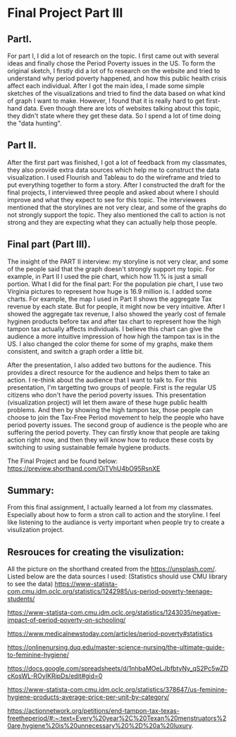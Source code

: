# Final Project Part III

## PartI.  

For part I, I did a lot of research on the topic. I first came out with several ideas and finally chose the Period Poverty issues in the US. 
To form the original sketch, I firstly did a lot of fo research on the website and tried to understand why period poverty happened, and how this public health crisis affect each individual. 
After I got the main idea, I made some simple sketches of the visualizations and tried to find the data based on what kind of graph I want to make. 
However, I found that it is really hard to get first-hand data. Even though there are lots of websites talking about this topic, they didn't state where they get these data. So I spend a lot of time doing the "data hunting". 

## Part II. 
After the first part was finished, I got a lot of feedback from my classmates, they also provide extra data sources which help me to construct the data visualization. 
I used Flourish and Tableau to do the wireframe and tried to put everything together to form a story. 
After I constructed the draft for the final projects, I interviewed three people and asked about where I should improve and what they expect to see for this topic. 
The interviewees mentioned that the storylines are not very clear, and some of the graphs do not strongly support the topic. 
They also mentioned the call to action is not strong and they are expecting what they can actually help those people. 

## Final part (Part III). 
The insight of the PART II interview: 
my storyline is not very clear, and some of the people said that the graph doesn't strongly support my topic. For example, in Part II I used the pie chart, which how 11.% is just a small portion. 
What I did for the final part:
For the population pie chart, I use two Virginia pictures to represent how huge is 16.9 million is. I added some charts. For example, the map I used in Part II shows the aggregate Tax revenue by each state. But for people, it might now be very intuitive. After I showed the aggregate tax revenue, I also showed the yearly cost of female hyginen products before tax and after tax chart to represent how the high tampon tax actually affects individuals. I believe this chart can give the audience a more intuitive impression of how high the tampon tax is in the US. I also changed the color theme for some of my graphs, make them consistent, and switch a graph order a little bit.

After the presentation, I also added two buttons for the audience. This provides a direct resource for the audience and helps them to take an action.
I re-think about the audience that I want to talk to. For this presentation, I'm targetting two groups of people. First is the regular US citizens who don't have the period poverty issues. This presentation (visualization project) will let them aware of these huge public health problems. And then by showing the high tampon tax, those people can choose to join the Tax-Free Period movement to help the people who have period poverty issues. The second group of audience is the people who are suffering the period poverty. They can firstly know that people are taking action right now, and then they will know how to reduce these costs by switching to using sustainable female hygiene products. 

The Final Project and be found below: 
https://preview.shorthand.com/OjTVhU4bO95RsnXE


## Summary: 
From this final assignment, I actually learned a lot from my classmates. Especially about how to form a stron call to action and the storyline. I feel like listening to the audiance is verty important when people try to create a visulization project. 

## Resrouces for creating the visulization:
All the picture on the shorthand created from the https://unsplash.com/.
Listed below are the data sources I used: (Statistics should use CMU library to see the data)
https://www-statista-com.cmu.idm.oclc.org/statistics/1242985/us-period-poverty-teenage-students/

https://www-statista-com.cmu.idm.oclc.org/statistics/1243035/negative-impact-of-period-poverty-on-schooling/

https://www.medicalnewstoday.com/articles/period-poverty#statistics

https://onlinenursing.duq.edu/master-science-nursing/the-ultimate-guide-to-feminine-hygiene/

https://docs.google.com/spreadsheets/d/1nhbaMOeLJbfbtyNy_qS2Pc5wZDcKosWL-ROyIKRipDs/edit#gid=0

https://www-statista-com.cmu.idm.oclc.org/statistics/378647/us-feminine-hygiene-products-average-price-per-unit-by-category/

https://actionnetwork.org/petitions/end-tampon-tax-texas-freetheperiod/#:~:text=Every%20year%2C%20Texan%20menstruators%20are,hygiene%20is%20unnecessary%20%2D%20a%20luxury.

 

